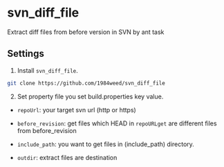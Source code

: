 # svn_diff_file
Extract diff files from before version in SVN by ant task

## Settings

1. Install `svn_diff_file`.

  ```sh
  git clone https://github.com/1984weed/svn_diff_file
  ```
  
2. Set property file
you set build.properties key value.

* `repoUrl`: your target svn url (http or https)

* `before_revision`: get files which HEAD in ```repoURLget``` are different files from before_revision

* `include_path`: you want to get files in (include_path) directory.

* `outdir`: extract files are destination
